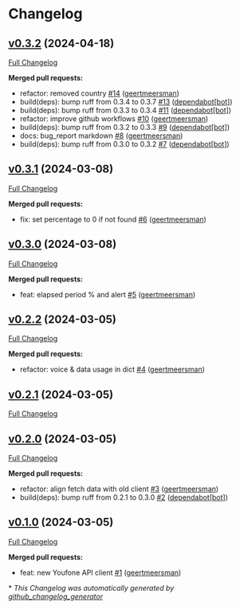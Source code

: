 # Changelog

## [v0.3.2](https://github.com/geertmeersman/aioyoufone/tree/v0.3.2) (2024-04-18)

[Full Changelog](https://github.com/geertmeersman/aioyoufone/compare/v0.3.1...v0.3.2)

**Merged pull requests:**

- refactor: removed country [\#14](https://github.com/geertmeersman/aioyoufone/pull/14) ([geertmeersman](https://github.com/geertmeersman))
- build\(deps\): bump ruff from 0.3.4 to 0.3.7 [\#13](https://github.com/geertmeersman/aioyoufone/pull/13) ([dependabot[bot]](https://github.com/apps/dependabot))
- build\(deps\): bump ruff from 0.3.3 to 0.3.4 [\#11](https://github.com/geertmeersman/aioyoufone/pull/11) ([dependabot[bot]](https://github.com/apps/dependabot))
- refactor: improve github workflows [\#10](https://github.com/geertmeersman/aioyoufone/pull/10) ([geertmeersman](https://github.com/geertmeersman))
- build\(deps\): bump ruff from 0.3.2 to 0.3.3 [\#9](https://github.com/geertmeersman/aioyoufone/pull/9) ([dependabot[bot]](https://github.com/apps/dependabot))
- docs: bug\_report markdown [\#8](https://github.com/geertmeersman/aioyoufone/pull/8) ([geertmeersman](https://github.com/geertmeersman))
- build\(deps\): bump ruff from 0.3.0 to 0.3.2 [\#7](https://github.com/geertmeersman/aioyoufone/pull/7) ([dependabot[bot]](https://github.com/apps/dependabot))

## [v0.3.1](https://github.com/geertmeersman/aioyoufone/tree/v0.3.1) (2024-03-08)

[Full Changelog](https://github.com/geertmeersman/aioyoufone/compare/v0.3.0...v0.3.1)

**Merged pull requests:**

- fix: set percentage to 0 if not found [\#6](https://github.com/geertmeersman/aioyoufone/pull/6) ([geertmeersman](https://github.com/geertmeersman))

## [v0.3.0](https://github.com/geertmeersman/aioyoufone/tree/v0.3.0) (2024-03-08)

[Full Changelog](https://github.com/geertmeersman/aioyoufone/compare/v0.2.2...v0.3.0)

**Merged pull requests:**

- feat: elapsed period % and alert [\#5](https://github.com/geertmeersman/aioyoufone/pull/5) ([geertmeersman](https://github.com/geertmeersman))

## [v0.2.2](https://github.com/geertmeersman/aioyoufone/tree/v0.2.2) (2024-03-05)

[Full Changelog](https://github.com/geertmeersman/aioyoufone/compare/v0.2.1...v0.2.2)

**Merged pull requests:**

- refactor: voice & data usage in dict [\#4](https://github.com/geertmeersman/aioyoufone/pull/4) ([geertmeersman](https://github.com/geertmeersman))

## [v0.2.1](https://github.com/geertmeersman/aioyoufone/tree/v0.2.1) (2024-03-05)

[Full Changelog](https://github.com/geertmeersman/aioyoufone/compare/v0.2.0...v0.2.1)

## [v0.2.0](https://github.com/geertmeersman/aioyoufone/tree/v0.2.0) (2024-03-05)

[Full Changelog](https://github.com/geertmeersman/aioyoufone/compare/v0.1.0...v0.2.0)

**Merged pull requests:**

- refactor: align fetch data with old client [\#3](https://github.com/geertmeersman/aioyoufone/pull/3) ([geertmeersman](https://github.com/geertmeersman))
- build\(deps\): bump ruff from 0.2.1 to 0.3.0 [\#2](https://github.com/geertmeersman/aioyoufone/pull/2) ([dependabot[bot]](https://github.com/apps/dependabot))

## [v0.1.0](https://github.com/geertmeersman/aioyoufone/tree/v0.1.0) (2024-03-05)

[Full Changelog](https://github.com/geertmeersman/aioyoufone/compare/8a35693b5cba091d3211d455dc3f0aa7869ae0a5...v0.1.0)

**Merged pull requests:**

- feat: new Youfone API client [\#1](https://github.com/geertmeersman/aioyoufone/pull/1) ([geertmeersman](https://github.com/geertmeersman))



\* *This Changelog was automatically generated by [github_changelog_generator](https://github.com/github-changelog-generator/github-changelog-generator)*
